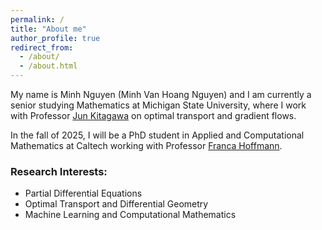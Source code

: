 ```yaml
---
permalink: /
title: "About me"
author_profile: true
redirect_from: 
  - /about/
  - /about.html
---
```


My name is Minh Nguyen (Minh Van Hoang Nguyen) and I am currently a senior studying Mathematics at Michigan State University, where I work with Professor [Jun Kitagawa](https://users.math.msu.edu/users/jun/) on optimal transport and gradient flows. 

In the fall of 2025, I will be a PhD student in Applied and Computational Mathematics at Caltech working with Professor [Franca Hoffmann](https://www.eas.caltech.edu/people/franca-hoffmann).

### Research Interests: 
- Partial Differential Equations
- Optimal Transport and Differential Geometry
- Machine Learning and Computational Mathematics

